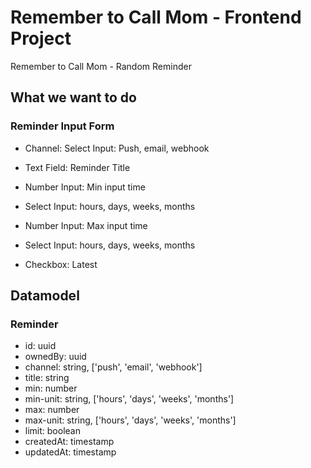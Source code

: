 # Remember to Call Mom - Frontend Project

Remember to Call Mom - Random Reminder

## What we want to do

### Reminder Input Form

* Channel: Select Input: Push, email, webhook
* Text Field: Reminder Title
* Number Input: Min input time
* Select Input: hours, days, weeks, months

* Number Input: Max input time
* Select Input: hours, days, weeks, months
* Checkbox: Latest


## Datamodel

### Reminder

* id: uuid
* ownedBy: uuid
* channel: string, ['push', 'email', 'webhook']
* title: string
* min: number
* min-unit: string, ['hours', 'days', 'weeks', 'months']
* max: number
* max-unit: string, ['hours', 'days', 'weeks', 'months']
* limit: boolean
* createdAt: timestamp
* updatedAt: timestamp
